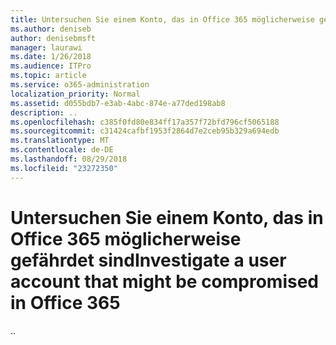 ```yaml
---
title: Untersuchen Sie einem Konto, das in Office 365 möglicherweise gefährdet sind
ms.author: deniseb
author: denisebmsft
manager: laurawi
ms.date: 1/26/2018
ms.audience: ITPro
ms.topic: article
ms.service: o365-administration
localization_priority: Normal
ms.assetid: d055bdb7-e3ab-4abc-874e-a77ded198ab8
description: ..
ms.openlocfilehash: c385f0fd80e834ff17a357f72bfd796cf5065188
ms.sourcegitcommit: c31424cafbf1953f2864d7e2ceb95b329a694edb
ms.translationtype: MT
ms.contentlocale: de-DE
ms.lasthandoff: 08/29/2018
ms.locfileid: "23272350"
---
```

# <a name="investigate-a-user-account-that-might-be-compromised-in-office-365"></a><span data-ttu-id="60c5a-103">Untersuchen Sie einem Konto, das in Office 365 möglicherweise gefährdet sind</span><span class="sxs-lookup"><span data-stu-id="60c5a-103">Investigate a user account that might be compromised in Office 365</span></span>

<span data-ttu-id="60c5a-104">..</span><span class="sxs-lookup"><span data-stu-id="60c5a-104"></span></span>
  

